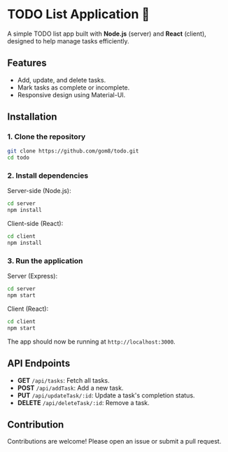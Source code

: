 # TODO List Application 📝

A simple TODO list app built with **Node.js** (server) and **React** (client), designed to help manage tasks efficiently.

## Features

- Add, update, and delete tasks.
- Mark tasks as complete or incomplete.
- Responsive design using Material-UI.

## Installation

### 1. Clone the repository
``` bash
git clone https://github.com/gom8/todo.git
cd todo
```

### 2. Install dependencies
Server-side (Node.js):
``` bash
cd server
npm install
```

Client-side (React):
``` bash
cd client
npm install
```

### 3. Run the application
Server (Express):
``` bash
cd server
npm start
```

Client (React):
``` bash
cd client
npm start
```

The app should now be running at `http://localhost:3000`.

## API Endpoints

- **GET** `/api/tasks`: Fetch all tasks.
- **POST** `/api/addTask`: Add a new task.
- **PUT** `/api/updateTask/:id`: Update a task's completion status.
- **DELETE** `/api/deleteTask/:id`: Remove a task.

## Contribution

Contributions are welcome! Please open an issue or submit a pull request.